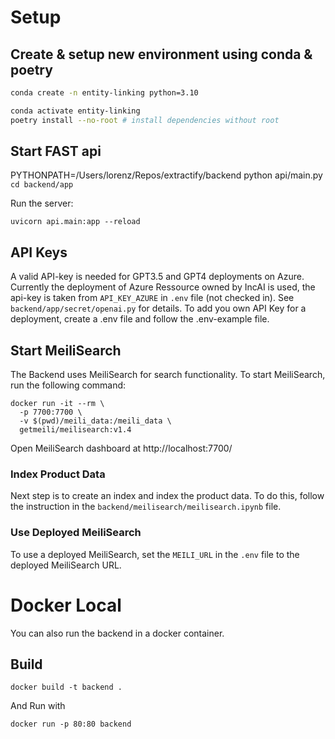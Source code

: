 # Setup

## Create & setup new environment using conda & poetry

```bash
conda create -n entity-linking python=3.10

conda activate entity-linking
poetry install --no-root # install dependencies without root

```

## Start FAST api

PYTHONPATH=/Users/lorenz/Repos/extractify/backend python api/main.py
`cd backend/app`

Run the server:

`uvicorn api.main:app --reload`

## API Keys

A valid API-key is needed for GPT3.5 and GPT4 deployments on Azure. Currently the deployment of Azure Ressource owned by IncAI is used, the api-key is taken from `API_KEY_AZURE` in `.env` file (not checked in). See `backend/app/secret/openai.py` for details. To add you own API Key for a deployment, create a .env file and follow the .env-example file.

## Start MeiliSearch

The Backend uses MeiliSearch for search functionality. To start MeiliSearch, run the following command:

```
docker run -it --rm \
  -p 7700:7700 \
  -v $(pwd)/meili_data:/meili_data \
  getmeili/meilisearch:v1.4
```

Open MeiliSearch dashboard at http://localhost:7700/

### Index Product Data

Next step is to create an index and index the product data. To do this, follow the instruction in the `backend/meilisearch/meilisearch.ipynb` file.

### Use Deployed MeiliSearch

To use a deployed MeiliSearch, set the `MEILI_URL` in the `.env` file to the deployed MeiliSearch URL.

# Docker Local

You can also run the backend in a docker container.

## Build

```
docker build -t backend .
```

And Run with

```
docker run -p 80:80 backend
```
